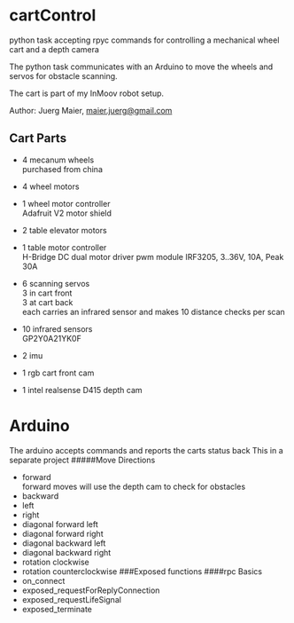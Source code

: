 # cartControl

python task accepting rpyc commands for controlling a mechanical wheel cart and a depth camera

The python task communicates with an Arduino to move the wheels and servos for obstacle scanning.

The cart is part of my InMoov robot setup.

Author: Juerg Maier, maier.juerg@gmail.com


## Cart Parts
* 4 mecanum wheels  
  purchased from china  
  

* 4 wheel motors
  
* 1 wheel motor controller  
  Adafruit V2 motor shield
* 2 table elevator motors
* 1 table motor controller  
  H-Bridge DC dual motor driver pwm module IRF3205, 3..36V, 10A, Peak 30A
* 6 scanning servos  
  3 in cart front  
  3 at cart back  
  each carries an infrared sensor and makes 10 distance checks per scan
* 10 infrared sensors  
  GP2Y0A21YK0F 
* 2 imu
* 1 rgb cart front cam
* 1 intel realsense D415 depth cam

# Arduino
The arduino accepts commands and reports the carts status back
This in a separate project
#####Move Directions
* forward    
  forward moves will use the depth cam to check for obstacles
* backward
* left
* right
* diagonal forward left
* diagonal forward right
* diagonal backward left
* diagonal backward right
* rotation clockwise
* rotation counterclockwise 
###Exposed functions
####rpc Basics
* on_connect
* exposed_requestForReplyConnection
* exposed_requestLifeSignal
* exposed_terminate

